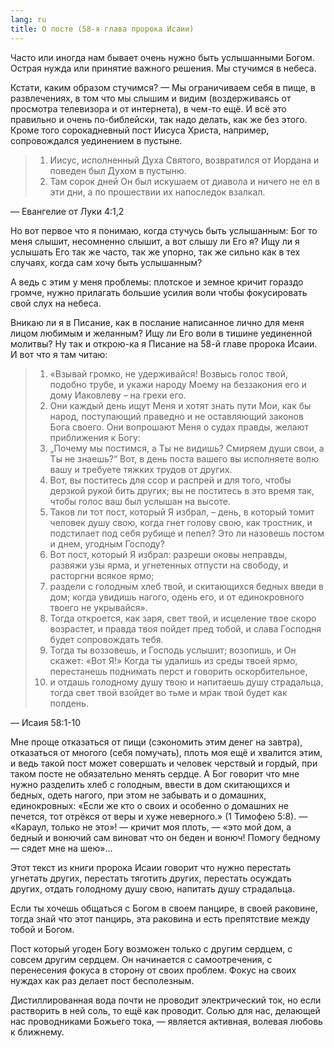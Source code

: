```yaml
---
lang: ru
title: О посте (58-я глава пророка Исаии)
---
```

Часто или иногда нам бывает очень нужно быть услышанными Богом. Острая нужда или принятие важного решения. Мы стучимся в небеса.

Кстати, каким образом стучимся? — Мы ограничиваем себя в пище, в развлечениях, в том что мы слышим и видим (воздерживаясь от просмотра телевизора и от интернета), в чем-то ещё. И всё это правильно и очень по-библейски, так надо делать, как же без этого. Кроме того сорокадневный пост Иисуса Христа, например, сопровождался уединением в пустыне.

> 1. Иисус, исполненный Духа Святого, возвратился от Иордана и поведен был Духом в пустыню.
> 2. Там сорок дней Он был искушаем от диавола и ничего не ел в эти дни, а по прошествии их напоследок взалкал.

— Евангелие от Луки 4:1,2

Но вот первое что я понимаю, когда стучусь быть услышанным: Бог то меня слышит, несомненно слышит, а вот слышу ли Его я? Ищу ли я услышать Его так же часто, так же упорно, так же сильно как в тех случаях, когда сам хочу быть услышанным?

А ведь с этим у меня проблемы: плотское и земное кричит гораздо громче, нужно прилагать большие усилия воли чтобы фокусировать свой слух на небеса.

Вникаю ли я в Писание, как в послание написанное лично для меня лицом любимым и желанным? Ищу ли Его воли в тишине уединенной молитвы? Ну так и открою-ка я Писание на 58-й главе пророка Исаии. И вот что я там читаю:

> 1. «Взывай громко, не удерживайся! Возвысь голос твой, подобно трубе, и укажи народу Моему на беззакония его и дому Иаковлеву – на грехи его.
> 2. Они каждый день ищут Меня и хотят знать пути Мои, как бы народ, поступающий праведно и не оставляющий законов Бога своего. Они вопрошают Меня о судах правды, желают приближения к Богу:
> 3. „Почему мы постимся, а Ты не видишь? Смиряем души свои, а Ты не знаешь?“ Вот, в день поста вашего вы исполняете волю вашу и требуете тяжких трудов от других.
> 4. Вот, вы поститесь для ссор и распрей и для того, чтобы дерзкой рукой бить других; вы не поститесь в это время так, чтобы голос ваш был услышан на высоте.
> 5. Таков ли тот пост, который Я избрал, – день, в который томит человек душу свою, когда гнет голову свою, как тростник, и подстилает под себя рубище и пепел? Это ли назовешь постом и днем, угодным Господу?
> 6. Вот пост, который Я избрал: разреши оковы неправды, развяжи узы ярма, и угнетенных отпусти на свободу, и расторгни всякое ярмо;
> 7. раздели с голодным хлеб твой, и скитающихся бедных введи в дом; когда увидишь нагого, одень его, и от единокровного твоего не укрывайся».
> 8. Тогда откроется, как заря, свет твой, и исцеление твое скоро возрастет, и правда твоя пойдет пред тобой, и слава Господня будет сопровождать тебя.
> 9. Тогда ты воззовешь, и Господь услышит; возопишь, и Он скажет: «Вот Я!» Когда ты удалишь из среды твоей ярмо, перестанешь поднимать перст и говорить оскорбительное,
> 10. и отдашь голодному душу твою и напитаешь душу страдальца, тогда свет твой взойдет во тьме и мрак твой будет как полдень.

— Исаия 58:1-10

Мне проще отказаться от пищи (сэкономить этим денег на завтра), отказаться от многого (себя помучать), плоть моя ещё и хвалится этим, и ведь такой пост может совершать и человек черствый и гордый, при таком посте не обязательно менять сердце. А Бог говорит что мне нужно разделить хлеб с голодным, ввести в дом скитающихся и бедных, одеть нагого, при этом не забывать и о домашних, единокровных: «Если же кто о своих и особенно о домашних не печется, тот отрёкся от веры и хуже неверного.» (1 Тимофею 5:8). — «Караул, только не это»! — кричит моя плоть, — «это мой дом, а бедный и вонючий сам виноват что он беден и вонюч! Помогу бедному — сядет мне на шею»…

Этот текст из книги пророка Исаии говорит что нужно перестать угнетать других, перестать тяготить других, перестать осуждать других, отдать голодному душу свою, напитать душу страдальца.

Если ты хочешь общаться с Богом в своем панцире, в своей раковине, тогда знай что этот панцирь, эта раковина и есть препятствие между тобой и Богом.

Пост который угоден Богу возможен только с другим сердцем, с совсем другим сердцем. Он начинается с самоотречения, с перенесения фокуса в сторону от своих проблем. Фокус на своих нуждах как раз делает пост бесполезным.

Дистиллированная вода почти не проводит электрический ток, но если растворить в ней соль, то ещё как проводит. Солью для нас, делающей нас проводниками Божьего тока, — является активная, волевая любовь к ближнему.
